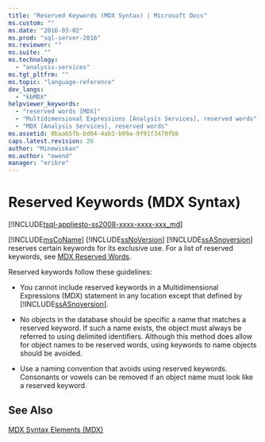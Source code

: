 ```yaml
---
title: "Reserved Keywords (MDX Syntax) | Microsoft Docs"
ms.custom: ""
ms.date: "2016-03-02"
ms.prod: "sql-server-2016"
ms.reviewer: ""
ms.suite: ""
ms.technology: 
  - "analysis-services"
ms.tgt_pltfrm: ""
ms.topic: "language-reference"
dev_langs: 
  - "kbMDX"
helpviewer_keywords: 
  - "reserved words [MDX]"
  - "Multidimensional Expressions [Analysis Services], reserved words"
  - "MDX [Analysis Services], reserved words"
ms.assetid: 0baab5fb-bd04-4ab3-b99a-9f91f3470fbb
caps.latest.revision: 26
author: "Minewiskan"
ms.author: "owend"
manager: "erikre"
---
```

# Reserved Keywords (MDX Syntax)
[!INCLUDE[tsql-appliesto-ss2008-xxxx-xxxx-xxx_md](../includes/tsql-appliesto-ss2008-xxxx-xxxx-xxx-md.md)]

  [!INCLUDE[msCoName](../includes/msconame-md.md)] [!INCLUDE[ssNoVersion](../includes/ssnoversion-md.md)] [!INCLUDE[ssASnoversion](../includes/ssasnoversion-md.md)] reserves certain keywords for its exclusive use. For a list of reserved keywords, see [MDX Reserved Words](../mdx/mdx-reserved-words.md).  
  
 Reserved keywords follow these guidelines:  
  
-   You cannot include reserved keywords in a Multidimensional Expressions (MDX) statement in any location except that defined by [!INCLUDE[ssASnoversion](../includes/ssasnoversion-md.md)].  
  
-   No objects in the database should be specific a name that matches a reserved keyword. If such a name exists, the object must always be referred to using delimited identifiers. Although this method does allow for object names to be reserved words, using keywords to name objects should be avoided.  
  
-   Use a naming convention that avoids using reserved keywords. Consonants or vowels can be removed if an object name must look like a reserved keyword.  
  
## See Also  
 [MDX Syntax Elements &#40;MDX&#41;](../mdx/mdx-syntax-elements-mdx.md)  
  
  